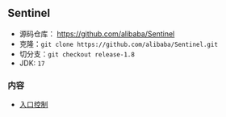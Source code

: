 ## Sentinel
- 源码仓库： https://github.com/alibaba/Sentinel
- 克隆：`git clone https://github.com/alibaba/Sentinel.git`
- 切分支：`git checkout release-1.8`
- JDK: `17`

### 内容
- [入口控制](入口控制.md)